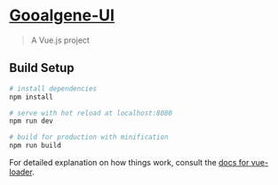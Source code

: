 # [Gooalgene-UI](http://htmlpreview.github.io/?https://github.com/YeahPotato/Gooalgene-UI/blob/develop/dist/index.html)

> A Vue.js project

## Build Setup

``` bash
# install dependencies
npm install

# serve with hot reload at localhost:8080
npm run dev

# build for production with minification
npm run build
```

For detailed explanation on how things work, consult the [docs for vue-loader](http://vuejs.github.io/vue-loader).
